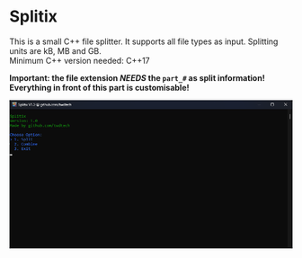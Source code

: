 # Splitix

This is a small C++ file splitter. It supports all file types as input. Splitting units are kB, MB and GB.  
Minimum C++ version needed: C++17

**Important: the file extension ___NEEDS___ the `part_#` as split information! Everything in front of this part is customisable!**

![Splitix Image](https://github.com/twdtech/twdtech/blob/main/imgs/Splitix.png)
